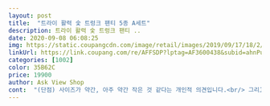 ```yaml
---
layout: post 
title:  "트라이 활력 숯 트렁크 팬티 5종 A세트" 
description: 트라이 활력 숯 트렁크 팬티 ..
date: 2020-09-08 06:08:25 
img: https://static.coupangcdn.com/image/retail/images/2019/09/17/18/2/3a068159-34da-4877-be31-c30cf7335310.jpg 
linkUrl: https://link.coupang.com/re/AFFSDP?lptag=AF3600438&subid=ahnPublicAsk&pageKey=302752587&itemId=952214865&vendorItemId=5346905556&traceid=V0-113-1d1306a9750641f4 
categories: [1002] 
color: 35B62C 
price: 19900 
author: Ask View Shop 
cont:  "(단점) 사이즈가 약간, 아주 약간 작은 것 같다는 개인적 의견입니다.<br/> 그리고 사진에서 보시다시피 보풀이 좀 있어서 보풀 실밥 떼냈습니다.<br/> 제 상품만 그런지 다른 상품도 그런지는 모르겠으나 저에게 배송된 상품은 실밥 보풀이 있었습니다, 저는 실밥 다 떼내고 입고 있습니다.<br/> 다른 상품은 보풀이 없을 수도 있겠죠.<br/> 근데 입는데는 큰지장 없습니다.<br/><br/>(솔직하고 객관적후기)<br/>(장점) 배송 상태 좋고 포장 상태 좋습니다.<br/><br/>가격 대비 상품 좋습니다.<br/><br/>가격은 일반적이예요<br/>가성비 좋습니다.<br/><br/>갑작스레 집을 비우게됐는데 남편이 세탁해가며 입기 번거로울 것 같아 급하게 주문했어요.<br/> 로켓배송중 가격 디자인등 적당한 선에서 고른다고 골랐는데 다른 건 다 괜찮은데 디자인이 화면보다 실제 받아보니 조금 노티나긴 하네요.<br/><br/>그 외 단점은 없고 무난합니다.<br/> 이상 객관적 후기였습니다 구매시에 꼭 도움 되시길 바랍니다.<br/><br/>마트에서 만원에 5장 하는 것과는<br/>밴딩도 짱짱하네요<br/>사이즈 정확하고 옷감도 무난합니다.<br/><br/>숯 성분이 포함되어 있다니 왠지 좋을 것 같은... <br/>.<br/> ㅋㅋ<br/>재질은 살짝 빳빳한듯 하면서 부드럽고<br/>전반적으로 나쁘지는 않아요.<br/><br/>전체적으로 마김도 좋은 편입니다.<br/><br/>착용감은 좋습니다.<br/><br/>칭찬만 하는 후기가 아니라 솔직한 평가내리겠습니다.<br/><br/>확실한 퀄리티 차이가 납니다.<br/><br/>" 
---
```

